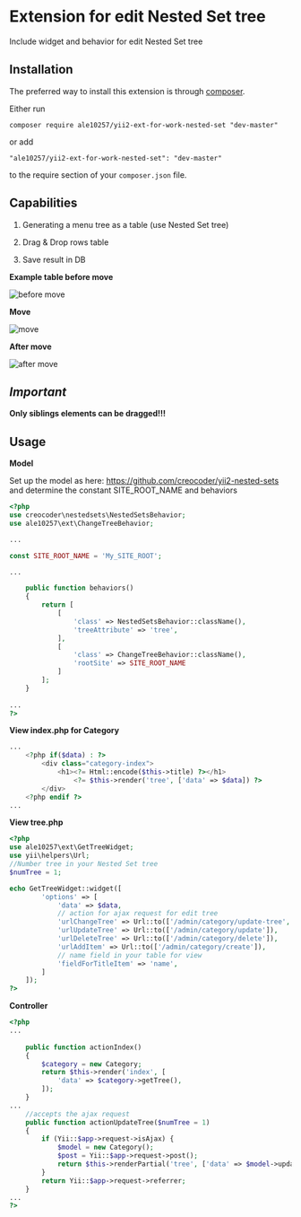Extension for edit Nested Set tree
==================================
Include widget and behavior for edit  Nested Set tree

Installation
------------

The preferred way to install this extension is through [composer](http://getcomposer.org/download/).

Either run

```
composer require ale10257/yii2-ext-for-work-nested-set "dev-master"
```

or add

```
"ale10257/yii2-ext-for-work-nested-set": "dev-master"
```

to the require section of your `composer.json` file.

Capabilities
------------

1. Generating a menu tree as a table (use Nested Set tree)

2. Drag & Drop rows table

3. Save result in DB

**Example table before move**

![before move](http://kulagin-alex.ru/no-delete-images/tree1_.png)

**Move**

![move](http://kulagin-alex.ru/no-delete-images/tree2_.png)

**After move**

![after move](http://kulagin-alex.ru/no-delete-images/tree3_.png)

***Important***
------
**Only siblings elements can be dragged!!!**

Usage
-----

**Model**

Set up the model as here: https://github.com/creocoder/yii2-nested-sets
and determine the constant SITE_ROOT_NAME and behaviors

```php
<?php
use creocoder\nestedsets\NestedSetsBehavior;
use ale10257\ext\ChangeTreeBehavior;

...

const SITE_ROOT_NAME = 'My_SITE_ROOT';

...

    public function behaviors()
    {
        return [
            [
                'class' => NestedSetsBehavior::className(),
                'treeAttribute' => 'tree',
            ],
            [
                'class' => ChangeTreeBehavior::className(),
                'rootSite' => SITE_ROOT_NAME
            ]
        ];
    }
      
...
?>
```
**View index.php for Category**

```php
...
    <?php if($data) : ?>
        <div class="category-index">
            <h1><?= Html::encode($this->title) ?></h1>
                <?= $this->render('tree', ['data' => $data]) ?>
        </div>
    <?php endif ?>
...
```

**View tree.php**
```php
<?php
use ale10257\ext\GetTreeWidget;
use yii\helpers\Url;
//Number tree in your Nested Set tree
$numTree = 1;

echo GetTreeWidget::widget([
        'options' => [
            'data' => $data,
            // action for ajax request for edit tree
            'urlChangeTree' => Url::to(['/admin/category/update-tree', 'numTree' => 1]), 
            'urlUpdateTree' => Url::to(['/admin/category/update']),
            'urlDeleteTree' => Url::to(['/admin/category/delete']),
            'urlAddItem' => Url::to(['/admin/category/create']),
            // name field in your table for view
            'fieldForTitleItem' => 'name',
        ]
    ]); 
?>
```
**Controller**
```php
<?php
...
    
    public function actionIndex()
    {
        $category = new Category;
        return $this->render('index', [
            'data' => $category->getTree(),
        ]);
    }
...  
    //accepts the ajax request  
    public function actionUpdateTree($numTree = 1)
    {
        if (Yii::$app->request->isAjax) {
            $model = new Category();
            $post = Yii::$app->request->post();
            return $this->renderPartial('tree', ['data' => $model->updateTree($post, $numTree)]);
        }
        return Yii::$app->request->referrer;
    }    
...
?>
```
